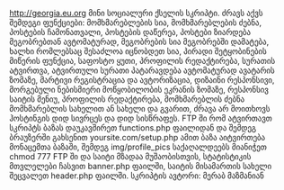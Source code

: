 http://georgia.eu.org მინი სოციალური ქსელის სკრიპტი.
ძრავს აქვს შემდეგი ფუნქციები: მომხმარებლების სია, მომხმარებლების ძებნა, პოსტების ჩამონათვალი, პოსტების დაწერეა, პოსტები ზიარდება მეგობრებთან ავტომატურად, მეგობრების სია მეგობრებში დამატება, ხალხი რომლებსაც შესაძლოა იცნობდეთ სია, პირადი შეტყობინების მიწერის ფუნქცია, საფოსტო ყუთი, პროფილის რედაქტირება, სურათის ატვირთვა, ატვირთული სურათი პატარავდება ავტომატურად ავატარის ზომაზე, მარტივი რეგისტრაცია და ავტორიზაცია, დიზაინი რესპონსივი, მორგებული ნებისმიერი მოწყობილობის ეკრანის ზომაზე, რესპონსივ საიტის მენიუ, პროფილის რედაქტირება, მომხმარებლის ძებნა მომხმარებლის სახელით ან სახელი და გვარით, ძრავა არ მოითხოვს ჰოსტინგის დიდ სივრცეს და დიდ სისწრაფეს.
FTP ში რომ ატვირთავთ სკრიპტს ბაზას დაუკავშირეთ functions.php ფაილიდან და შემდეგ ბრაუზერში გახსენით yoursite.com/setup.php ამით ბაზა აიტვირთება მონაცემთა ბაზაში, შემდეგ img/profile_pics საქაღალდეებს მიანიჭეთ chmod 777 FTP ში და საიტი მზადაა მუშაობისთვის, სტატისტიკის მთვლელები ჩასვით banner.php ფაილში, საიტის მისამართის სახელი შეცვალეთ header.php ფაილში.
სკრიპტის ავტორი: მერაბ მაზმანიან
